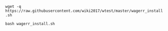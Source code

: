 
`wget -q https://raw.githubusercontent.com/wiki2017/wtest/master/wagerr_install.sh
`

`bash wagerr_install.sh
`
